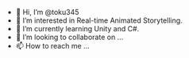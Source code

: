 - 👋 Hi, I’m @toku345
- 👀 I’m interested in Real-time Animated Storytelling.
- 🌱 I’m currently learning Unity and C#.
- 💞️ I’m looking to collaborate on ...
- 📫 How to reach me ...

<!---
toku345/toku345 is a ✨ special ✨ repository because its `README.md` (this file) appears on your GitHub profile.
You can click the Preview link to take a look at your changes.
--->
